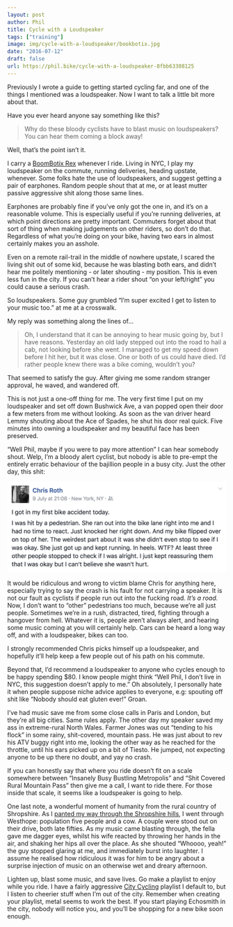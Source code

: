 ```yaml
---
layout: post
author: Phil
title: Cycle with a Loudspeaker
tags: ["training"]
image: img/cycle-with-a-loudspeaker/bookbotix.jpg
date: "2016-07-12"
draft: false
url: https://phil.bike/cycle-with-a-loudspeaker-8fbb63308125
---
```


Previously I wrote a guide to getting started cycling far, and one of the things I mentioned was a loudspeaker. Now I want to talk a little bit more about that.

Have you ever heard anyone say something like this?
> Why do these bloody cyclists have to blast music on loudspeakers? You can hear them coming a block away!

Well, that’s the point isn’t it.

I carry a [BoomBotix Rex](https://store.boombotix.com/#rex) whenever I ride. Living in NYC, I play my loudspeaker on the commute, running deliveries, heading upstate, whenever. Some folks hate the use of loudspeakers, and suggest getting a pair of earphones. Random people shout that at me, or at least mutter passive aggressive shit along those same lines.

Earphones are probably fine if you’ve only got the one in, and it’s on a reasonable volume. This is especially useful if you’re running deliveries, at which point directions are pretty important. Commuters forget about that sort of thing when making judgements on other riders, so don’t do that. Regardless of what you’re doing on your bike, having two ears in almost certainly makes you an asshole.

Even on a remote rail-trail in the middle of nowhere upstate, I scared the living shit out of some kid, because he was blasting both ears, and didn’t hear me politely mentioning - or later shouting - my position. This is even less fun in the city. If you can’t hear a rider shout “on your left/right” you could cause a serious crash.

So loudspeakers. Some guy grumbled “I’m super excited I get to listen to your music too.” at me at a crosswalk.

My reply was something along the lines of…
> Oh, I understand that it can be annoying to hear music going by, but I have reasons. Yesterday an old lady stepped out into the road to hail a cab, not looking before she went.
> I managed to get my speed down before I hit her, but it was close. One or both of us could have died. I’d rather people knew there was a bike coming, wouldn’t you?

That seemed to satisfy the guy. After giving me some random stranger approval, he waved, and wandered off.

This is not just a one-off thing for me. The very first time I put on my loudspeaker and set off down Bushwick Ave, a van popped open their door a few meters from me without looking. As soon as the van driver heard Lemmy shouting about the Ace of Spades, he shut his door real quick. Five minutes into owning a loudspeaker and my beautiful face has been preserved.

“Well Phil, maybe if you were to pay more attention” I can hear somebody shout. Welp, I’m a bloody alert cyclist, but nobody is able to pre-empt the entirely erratic behaviour of the bajillion people in a busy city. Just the other day, this shit:

![](img/chris-crash.png)

It would be ridiculous and wrong to victim blame Chris for anything here, especially trying to say the crash is his fault for not carrying a speaker. It is not our fault as cyclists if people run out into the fucking road. *It’s a road.* Now, I don’t want to “other” pedestrians too much, because we’re all just people. Sometimes we’re in a rush, distracted, tired, fighting through a hangover from hell. Whatever it is, people aren’t always alert, and hearing some music coming at you will certainly help. Cars can be heard a long way off, and with a loudspeaker, bikes can too.

I strongly recommended Chris picks himself up a loudspeaker, and hopefully it’ll help keep a few people out of his path on his commute.

Beyond that, I’d recommend a loudspeaker to anyone who cycles enough to be happy spending $80. I know people might think “Well Phil, I don’t live in NYC, this suggestion doesn’t apply to me.” Oh absolutely, I personally hate it when people suppose niche advice applies to everyone, e.g: spouting off shit like “Nobody should eat gluten ever!” Groan.

I’ve had music save me from some close calls in Paris and London, but they’re all big cities. Same rules apply. The other day my speaker saved my ass in extreme-rural North Wales. Farmer Jones was out “tending to his flock” in some rainy, shit-covered, mountain pass. He was just about to rev his ATV buggy right into me, looking the other way as he reached for the throttle, until his ears picked up on a bit of Tiesto. He jumped, not expecting anyone to be up there no doubt, and yay no crash.

If you can honestly say that where you ride doesn’t fit on a scale somewhere between “Insanely Busy Bustling Metropolis” and “Shit Covered Rural Mountain Pass” then give me a call, I want to ride there. For those inside that scale, it seems like a loudspeaker is going to help.

One last note, a wonderful moment of humanity from the rural country of Shropshire. As I [panted my way through the Shropshire hills](https://www.strava.com/activities/634391136), I went through Westhope: population five people and a cow. A couple were stood out on their drive, both late fifties. As my music came blasting through, the fella gave me dagger eyes, whilst his wife reacted by throwing her hands in the air, and shaking her hips all over the place. As she shouted “Whoooo, yeah!” the guy stopped glaring at me, and immediately burst into laughter. I assume he realised how ridiculous it was for him to be angry about a surprise injection of music on an otherwise wet and dreary afternoon.

Lighten up, blast some music, and save lives. Go make a playlist to enjoy while you ride. I have a fairly aggressive [City Cycling](https://open.spotify.com/user/philsturgeon/playlist/3uCAiz0YsXbdw1zKqbPL2h) playlist I default to, but I listen to cheerier stuff when I’m out of the city. Remember when creating your playlist, metal seems to work the best. If you start playing Echosmith in the city, nobody will notice you, and you’ll be shopping for a new bike soon enough.
